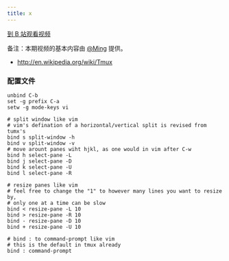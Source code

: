 ```yaml
---
title: x
---
```


[到 B 站观看视频]()

备注：本期视频的基本内容由 [@Ming](http://blog.yunnuy.com/) 提供。

- <http://en.wikipedia.org/wiki/Tmux>

### 配置文件
~~~
unbind C-b
set -g prefix C-a
setw -g mode-keys vi

# split window like vim
# vim's defination of a horizontal/vertical split is revised from tumx's
bind s split-window -h
bind v split-window -v
# move arount panes wiht hjkl, as one would in vim after C-w
bind h select-pane -L
bind j select-pane -D
bind k select-pane -U
bind l select-pane -R

# resize panes like vim
# feel free to change the "1" to however many lines you want to resize by,
# only one at a time can be slow
bind < resize-pane -L 10
bind > resize-pane -R 10
bind - resize-pane -D 10
bind + resize-pane -U 10

# bind : to command-prompt like vim
# this is the default in tmux already
bind : command-prompt
~~~
